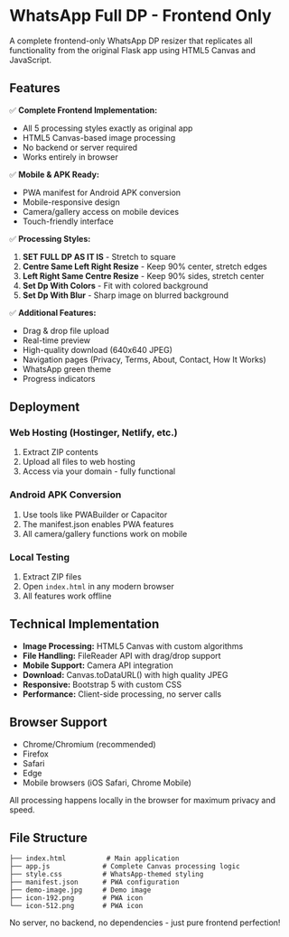 # WhatsApp Full DP - Frontend Only

A complete frontend-only WhatsApp DP resizer that replicates all functionality from the original Flask app using HTML5 Canvas and JavaScript.

## Features

✅ **Complete Frontend Implementation:**
- All 5 processing styles exactly as original app
- HTML5 Canvas-based image processing
- No backend or server required
- Works entirely in browser

✅ **Mobile & APK Ready:**
- PWA manifest for Android APK conversion
- Mobile-responsive design
- Camera/gallery access on mobile devices
- Touch-friendly interface

✅ **Processing Styles:**
1. **SET FULL DP AS IT IS** - Stretch to square
2. **Centre Same Left Right Resize** - Keep 90% center, stretch edges
3. **Left Right Same Centre Resize** - Keep 90% sides, stretch center
4. **Set Dp With Colors** - Fit with colored background
5. **Set Dp With Blur** - Sharp image on blurred background

✅ **Additional Features:**
- Drag & drop file upload
- Real-time preview
- High-quality download (640x640 JPEG)
- Navigation pages (Privacy, Terms, About, Contact, How It Works)
- WhatsApp green theme
- Progress indicators

## Deployment

### Web Hosting (Hostinger, Netlify, etc.)
1. Extract ZIP contents
2. Upload all files to web hosting
3. Access via your domain - fully functional

### Android APK Conversion
1. Use tools like PWABuilder or Capacitor
2. The manifest.json enables PWA features
3. All camera/gallery functions work on mobile

### Local Testing
1. Extract ZIP files
2. Open `index.html` in any modern browser
3. All features work offline

## Technical Implementation

- **Image Processing:** HTML5 Canvas with custom algorithms
- **File Handling:** FileReader API with drag/drop support
- **Mobile Support:** Camera API integration
- **Download:** Canvas.toDataURL() with high quality JPEG
- **Responsive:** Bootstrap 5 with custom CSS
- **Performance:** Client-side processing, no server calls

## Browser Support

- Chrome/Chromium (recommended)
- Firefox
- Safari
- Edge
- Mobile browsers (iOS Safari, Chrome Mobile)

All processing happens locally in the browser for maximum privacy and speed.

## File Structure

```
├── index.html          # Main application
├── app.js             # Complete Canvas processing logic
├── style.css          # WhatsApp-themed styling
├── manifest.json      # PWA configuration
├── demo-image.jpg     # Demo image
├── icon-192.png       # PWA icon
└── icon-512.png       # PWA icon
```

No server, no backend, no dependencies - just pure frontend perfection!
